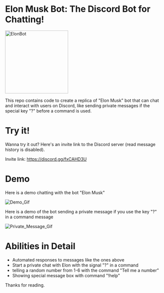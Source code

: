 # Elon Musk Bot: The Discord Bot for Chatting!


<img width="205" alt="ElonBot" src="https://user-images.githubusercontent.com/107360657/196608381-213d907d-7fb9-4404-a541-6c0e09930380.png">


This repo contains code to create a replica of "Elon Musk" bot that can chat and interact with users on Discord, like sending private messages if the special key "?" before a command is used.

# Try it!

Wanna try it out? Here's an invite link to the Discord server (read message history is disabled).

Invite link: https://discord.gg/fxCAHD3U

# Demo 

Here is a demo chatting with the bot "Elon Musk"

![Demo_Gif](https://user-images.githubusercontent.com/107360657/196609308-d74e24f5-f089-4184-bed3-23ab35dca335.gif)

Here is a demo of the bot sending a private message if you use the key "?" in a command message

![Private_Message_Gif](https://user-images.githubusercontent.com/107360657/196609586-f3e74293-f430-4375-bc90-11b99426698c.gif)

# Abilities in Detail

- Automated responses to messages like the ones above
- Start a private chat with Elon with  the signal "?" in a command
- telling a random number from 1-6 with the command "Tell me a number"
- Showing special message box with command "!help"



Thanks for reading.
